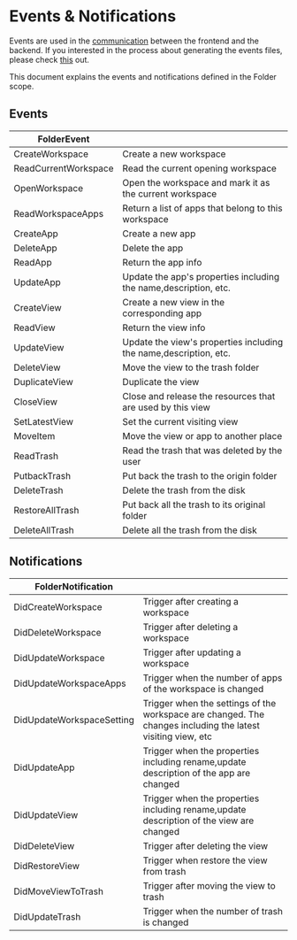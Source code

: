 # Events & Notifications

Events are used in the [communication](https://appflowy.gitbook.io/docs/essential-documentation/contribute-to-appflowy/architecture/frontend/inter-process-communication) between the frontend and the backend. If you interested in the process about generating the events files, please check [this](https://appflowy.gitbook.io/docs/essential-documentation/contribute-to-appflowy/architecture/backend/event) out.

This document explains the events and notifications defined in the Folder scope.

## Events

| FolderEvent          |                                                                   |
| -------------------- | ----------------------------------------------------------------- |
| CreateWorkspace      | Create a new workspace                                            |
| ReadCurrentWorkspace | Read the current opening workspace                                |
| OpenWorkspace        | Open the workspace and mark it as the current workspace           |
| ReadWorkspaceApps    | Return a list of apps that belong to this workspace               |
| CreateApp            | Create a new app                                                  |
| DeleteApp            | Delete the app                                                    |
| ReadApp              | Return the app info                                               |
| UpdateApp            | Update the app's properties including the name,description, etc.  |
| CreateView           | Create a new view in the corresponding app                        |
| ReadView             | Return the view info                                              |
| UpdateView           | Update the view's properties including the name,description, etc. |
| DeleteView           | Move the view to the trash folder                                 |
| DuplicateView        | Duplicate the view                                                |
| CloseView            | Close and release the resources that are used by this view        |
| SetLatestView        | Set the current visiting view                                     |
| MoveItem             | Move the view or app to another place                             |
| ReadTrash            | Read the trash that was deleted by the user                       |
| PutbackTrash         | Put back the trash to the origin folder                           |
| DeleteTrash          | Delete the trash from the disk                                    |
| RestoreAllTrash      | Put back all the trash to its original folder                     |
| DeleteAllTrash       | Delete all the trash from the disk                                |

## Notifications

| FolderNotification        |                                                                                                             |
| ------------------------- | ----------------------------------------------------------------------------------------------------------- |
| DidCreateWorkspace        | Trigger after creating a workspace                                                                          |
| DidDeleteWorkspace        | Trigger after deleting a workspace                                                                          |
| DidUpdateWorkspace        | Trigger after updating a workspace                                                                          |
| DidUpdateWorkspaceApps    | Trigger when the number of apps of the workspace is changed                                                 |
| DidUpdateWorkspaceSetting | Trigger when the settings of the workspace are changed. The changes including the latest visiting view, etc |
| DidUpdateApp              | Trigger when the properties including rename,update description of the app are changed                      |
| DidUpdateView             | Trigger when the properties including rename,update description of the view are changed                     |
| DidDeleteView             | Trigger after deleting the view                                                                             |
| DidRestoreView            | Trigger when restore the view from trash                                                                    |
| DidMoveViewToTrash        | Trigger after moving the view to trash                                                                      |
| DidUpdateTrash            | Trigger when the number of trash is changed                                                                 |
